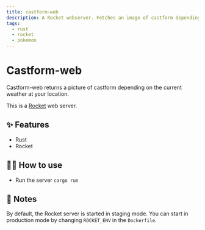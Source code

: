 ```yaml
---
title: castform-web
description: A Rocket webserver. Fetches an image of castform depending on the weather of your current location.
tags:
  - rust
  - rocket
  - pokemon
---
```


# Castform-web

Castform-web returns a picture of castform depending on the current weather at your location.

This is a [Rocket](https://rocket.rs) web server.

## ✨ Features

- Rust
- Rocket

## 💁‍♀️ How to use

- Run the server `cargo run`

## 📝 Notes

By default, the Rocket server is started in staging mode. You can start in
production mode by changing `ROCKET_ENV` in the `Dockerfile`.
